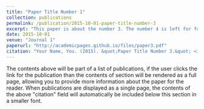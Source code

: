 ```yaml
---
title: "Paper Title Number 1"
collection: publications
permalink: /publication/2015-10-01-paper-title-number-3
excerpt: "This paper is about the number 3. The number 4 is left for future work."
date: 2015-10-01
venue: "Journal 1"
paperurl: "http://academicpages.github.io/files/paper3.pdf"
citation: "Your Name, You. (2015). &quot;Paper Title Number 3.&quot; <i>Journal 1</i>. 1(3)."
---
```


The contents above will be part of a list of publications, if the user clicks the link for the publication than the contents of section will be rendered as a full page, allowing you to provide more information about the paper for the reader. When publications are displayed as a single page, the contents of the above "citation" field will automatically be included below this section in a smaller font.
